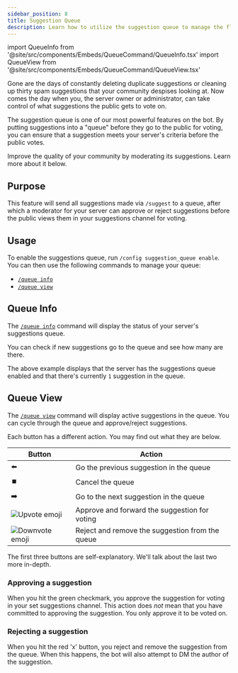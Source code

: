 ```yaml
---
sidebar_position: 8
title: Suggestion Queue
description: Learn how to utilize the suggestion queue to manage the flow of suggestions to the public.
---
```

import QueueInfo from '@site/src/components/Embeds/QueueCommand/QueueInfo.tsx'
import QueueView from '@site/src/components/Embeds/QueueCommand/QueueView.tsx'

Gone are the days of constantly deleting duplicate suggestions or cleaning up thirty spam suggestions that your community despises looking at. Now comes the day when you, the server owner or administrator, can take control of what suggestions the public gets to vote on.

The suggestion queue is one of our most powerful features on the bot. By putting suggestions into a "queue" before they go to the public for voting, you can ensure that a suggestion meets your server's criteria before the public votes.

Improve the quality of your community by moderating its suggestions. Learn more about it below.

## Purpose
This feature will send all suggestions made via `/suggest` to a queue, after which a moderator for your server can approve or reject suggestions before the public views them in your suggestions channel for voting.

## Usage
To enable the suggestions queue, run `/config suggestion_queue enable`.  You can then use the following commands to manage your queue:

- [`/queue info`](#queue-info)
- [`/queue view`](#queue-view)

## Queue Info
The [`/queue info`](commands.md#queue-command) command will display the status of your server's suggestions queue.

You can check if new suggestions go to the queue and see how many are there.
<QueueInfo />

The above example displays that the server has the suggestions queue enabled and that there's currently `1` suggestion in the queue.

## Queue View
The [`/queue view`](commands.md#queue-command) command will display active suggestions in the queue. You can cycle through the queue and approve/reject suggestions.
<QueueView />


Each button has a different action. You may find out what they are below. 


| Button                                                                  | Action                                          |
|-------------------------------------------------------------------------|-------------------------------------------------|
| ⬅️                                                                      | Go the previous suggestion in the queue         |
| ⏹️                                                                      | Cancel the queue                                |
| ➡️                                                                      | Go to the next suggestion in the queue          |
| <img src="/img/emojis/upvote.webp" alt="Upvote emoji" width={24} />     | Approve and forward the suggestion for voting   |
| <img src="/img/emojis/downvote.webp" alt="Downvote emoji" width={24} /> | Reject and remove the suggestion from the queue |


The first three buttons are self-explanatory. We'll talk about the last two more in-depth.

### Approving a suggestion
When you hit the green checkmark, you approve the suggestion for voting in your set suggestions channel. This action does _not_ mean that you have committed to approving the suggestion. You only approve it to be voted on.

### Rejecting a suggestion
When you hit the red 'x' button, you reject and remove the suggestion from the queue. When this happens, the bot will also attempt to DM the author of the suggestion.